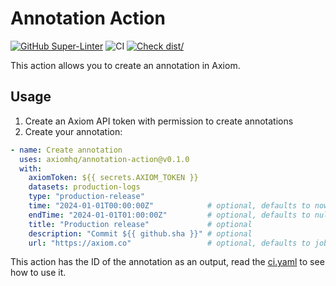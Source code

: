 # Annotation Action

[![GitHub Super-Linter](https://github.com/actions/typescript-action/actions/workflows/linter.yml/badge.svg)](https://github.com/super-linter/super-linter)
![CI](https://github.com/actions/typescript-action/actions/workflows/ci.yml/badge.svg)
[![Check dist/](https://github.com/actions/typescript-action/actions/workflows/check-dist.yml/badge.svg)](https://github.com/actions/typescript-action/actions/workflows/check-dist.yml)

This action allows you to create an annotation in Axiom.

## Usage

1. Create an Axiom API token with permission to create annotations
1. Create your annotation:

```yaml
- name: Create annotation
  uses: axiomhq/annotation-action@v0.1.0
  with:
    axiomToken: ${{ secrets.AXIOM_TOKEN }}
    datasets: production-logs
    type: "production-release"
    time: "2024-01-01T00:00:00Z"            # optional, defaults to now
    endTime: "2024-01-01T01:00:00Z"         # optional, defaults to null
    title: "Production release"             # optional
    description: "Commit ${{ github.sha }}" # optional
    url: "https://axiom.co"                 # optional, defaults to job url
```

This action has the ID of the annotation as an output, read the
[ci.yaml](https://github.com/axiomhq/annotation-action/blob/main/.github/workflows/ci.yml)
to see how to use it.
